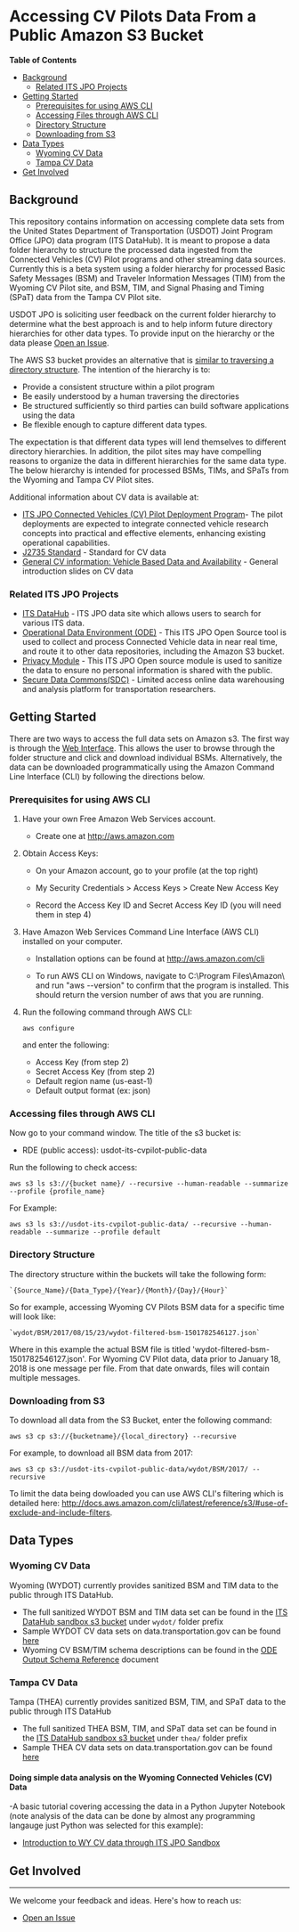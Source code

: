 # Accessing CV Pilots Data From a Public Amazon S3 Bucket


**Table of Contents**

* [Background](#backgound)
	* [Related ITS JPO Projects](#related-its-jpo-projects)
* [Getting Started](#getting-started)
	* [Prerequisites for using AWS CLI](#prerequisites-for-using-aws-cli)
	* [Accessing Files through AWS CLI](#accessing-files-through-aws-cli)
	* [Directory Structure](#directory-structure)
	* [Downloading from S3](#downloading-from-s3)
 * [Data Types](#data-types)
 	* [Wyoming CV Data](#wyoming-cv-data)
	* [Tampa CV Data](#tampa-cv-data)
* [Get Involved](#get-involved)

## Background
This repository contains information on accessing complete data sets from the United States Department of Transportation (USDOT) Joint Program Office (JPO) data program (ITS DataHub). It is meant to propose a data folder hierarchy to structure the processed data ingested from the Connected Vehicles (CV) Pilot programs and other streaming data sources. Currently this is a beta system using a folder hierarchy for processed Basic Safety Messages (BSM) and Traveler Information Messages (TIM) from the Wyoming CV Pilot site, and BSM, TIM, and Signal Phasing and Timing (SPaT) data from the Tampa CV Pilot site.

USDOT JPO is soliciting user feedback on the current folder hierarchy to determine what the best approach is and to help inform future directory hierarchies for other data types. To provide input on the hierarchy or the data please [Open an Issue](https://github.com/usdot-its-jpo-data-portal/sandbox/issues).

The AWS S3 bucket provides an alternative that is [similar to traversing a directory structure](http://usdot-its-cvpilot-public-data.s3.amazonaws.com/index.html). The intention of the hierarchy is to:

- Provide a consistent structure within a pilot program
- Be easily understood by a human traversing the directories
- Be structured sufficiently so third parties can build software applications using the data
- Be flexible enough to capture different data types.

The expectation is that different data types will lend themselves to different directory hierarchies. In addition, the pilot sites may have compelling reasons to organize the data in different hierarchies for the same data type. The below hierarchy is intended for processed BSMs, TIMs, and SPaTs from the Wyoming and Tampa CV Pilot sites.

Additional information about CV data is available at:

- [ITS JPO Connected Vehicles (CV) Pilot Deployment Program](https://www.its.dot.gov/pilots/cv_pilot_plan.htm)-  The pilot deployments are expected to integrate connected vehicle research concepts into practical and effective elements, enhancing existing operational capabilities.
- [J2735 Standard](http://standards.sae.org/j2735_201603/) -  Standard for CV data
- [General CV information: Vehicle Based Data and Availability](https://www.its.dot.gov/itspac/october2012/PDF/data_availability.pdf) - General introduction slides on CV data

### Related ITS JPO Projects

- [ITS DataHub](https://www.its.dot.gov/data/) - ITS JPO data site which allows users to search for various ITS data.
- [Operational Data Environment (ODE)](https://github.com/usdot-jpo-ode/jpo-ode) - This ITS JPO Open Source tool is used to collect and process Connected Vehicle data in near real time, and route it to other data repositories, including the Amazon S3 bucket.  
- [Privacy Module](https://github.com/usdot-jpo-ode/jpo-cvdp) - This ITS JPO Open source module is used to sanitize the data to ensure no personal information is shared with the public.  
- [Secure Data Commons(SDC)](https://github.com/usdot-jpo-sdc) - Limited access online data warehousing and analysis platform for transportation researchers.

## Getting Started

There are two ways to access the full data sets on Amazon s3. The first way is through the [Web Interface](http://usdot-its-cvpilot-public-data.s3.amazonaws.com/index.html). This allows the user to browse through the folder structure and click and download individual BSMs. Alternatively, the data can be downloaded programmatically using the Amazon Command Line Interface (CLI) by following the directions below.

### Prerequisites for using AWS CLI

1) Have your own Free Amazon Web Services account.

	- Create one at http://aws.amazon.com

2) Obtain Access Keys:

	- On your Amazon account, go to your profile (at the top right)

	- My Security Credentials > Access Keys > Create New Access Key

	- Record the Access Key ID and Secret Access Key ID (you will need them in step 4)

3) Have Amazon Web Services Command Line Interface (AWS CLI) installed on your computer.

	- Installation options can be found at http://aws.amazon.com/cli

	- To run AWS CLI on Windows, navigate to C:\Program Files\Amazon\ and run "aws
	 --version" to confirm that the program is installed.  This should return the version number of aws that you are running.

4) Run the following command through AWS CLI:
	```
	aws configure
	```
	and enter the following:

	* Access Key (from step 2)
	* Secret Access Key (from step 2)
	* Default region name (us-east-1)
	* Default output format (ex: json)

### Accessing files through AWS CLI

Now go to your command window. The title of the s3 bucket is:

 *	RDE (public access): usdot-its-cvpilot-public-data

Run the following to check access:
```
aws s3 ls s3://{bucket name}/ --recursive --human-readable --summarize --profile {profile_name}
```

For Example:
```
aws s3 ls s3://usdot-its-cvpilot-public-data/ --recursive --human-readable --summarize --profile default
```

### Directory Structure

The directory structure within the buckets will take the following form:

	`{Source_Name}/{Data_Type}/{Year}/{Month}/{Day}/{Hour}`

So for example, accessing Wyoming CV Pilots BSM data for a specific time will look like:

	`wydot/BSM/2017/08/15/23/wydot-filtered-bsm-1501782546127.json`

Where in this example the actual BSM file is titled 'wydot-filtered-bsm-1501782546127.json'. For Wyoming CV Pilot data, data prior to January 18, 2018 is one message per file. From that date onwards, files will contain multiple messages.

### Downloading from S3

To download all data from the S3 Bucket, enter the following command:

```
aws s3 cp s3://{bucketname}/{local_directory} --recursive
```

For example, to download all BSM data from 2017:
```
aws s3 cp s3://usdot-its-cvpilot-public-data/wydot/BSM/2017/ --recursive
```

To limit the data being dowloaded you can use AWS CLI's filtering which is detailed here: http://docs.aws.amazon.com/cli/latest/reference/s3/#use-of-exclude-and-include-filters.

## Data Types

### Wyoming CV Data

Wyoming (WYDOT) currently provides sanitized BSM and TIM data to the public through ITS DataHub.

- The full sanitized WYDOT BSM and TIM data set can be found in the [ITS DataHub sandbox s3 bucket](http://usdot-its-cvpilot-public-data.s3.amazonaws.com/index.html) under `wydot/` folder prefix
- Sample WYDOT CV data sets on data.transportation.gov can be found [here](https://data.transportation.gov/browse?tags=wyoming%20connected%20vehicle%20%28cv%29%20pilot)
- Wyoming CV BSM/TIM schema descriptions can be found in the [ODE Output Schema Reference](https://github.com/usdot-jpo-ode/jpo-ode/blob/master/docs/ODE_Output_Schema_Reference.docx) document

### Tampa CV Data

Tampa (THEA) currently provides sanitized BSM, TIM, and SPaT data to the public through ITS DataHub

- The full sanitized THEA BSM, TIM, and SPaT data set can be found in the [ITS DataHub sandbox s3 bucket](http://usdot-its-cvpilot-public-data.s3.amazonaws.com/index.html) under `thea/` folder prefix
- Sample THEA CV data sets on data.transportation.gov can be found [here](https://data.transportation.gov/browse?tags=tampa+connected+vehicle+pilot+deployment+%28tampa+cv+pilot%29&utf8=%E2%9C%93)


#### Doing simple data analysis on the Wyoming Connected Vehicles (CV) Data		

 -A basic tutorial covering accessing the data in a Python Jupyter Notebook
 (note analysis of the data can be done by almost any programming langauge just Python was selected for this example):

 - [Introduction to WY CV data through ITS JPO Sandbox](example/accessing_wydot.ipynb)

## Get Involved
------------

We welcome your feedback and ideas. Here's how to reach us:

- [Open an Issue](https://github.com/usdot-its-jpo-data-portal/sandbox/issues)
